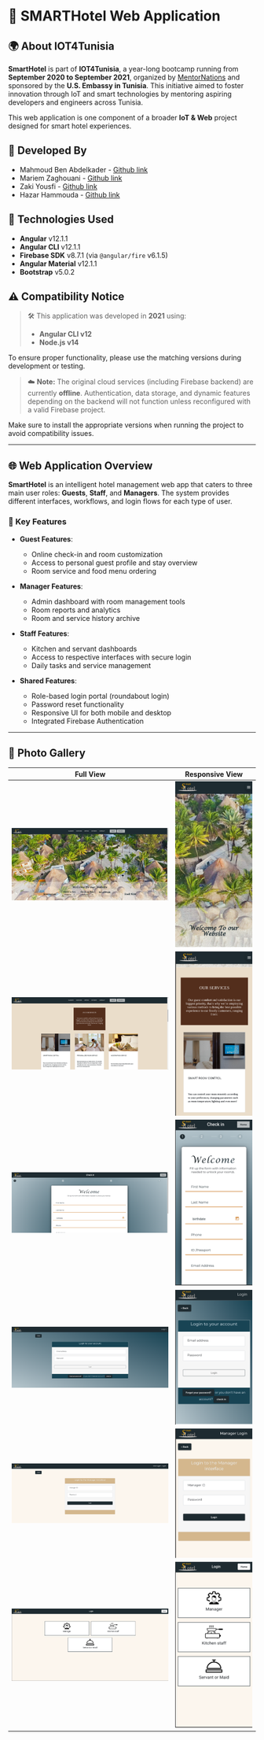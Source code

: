 # 🏨 SMARTHotel Web Application

## 🌍 About IOT4Tunisia

**SmartHotel** is part of **IOT4Tunisia**, a year-long bootcamp running from **September 2020 to September 2021**, organized by [MentorNations](https://www.linkedin.com/company/mentornationstn) and sponsored by the **U.S. Embassy in Tunisia**. This initiative aimed to foster innovation through IoT and smart technologies by mentoring aspiring developers and engineers across Tunisia.

This web application is one component of a broader **IoT & Web** project designed for smart hotel experiences.

## 👥 Developed By

- Mahmoud Ben Abdelkader - [Github link](https://github.com/Mahmoud-ABK/)
- Mariem Zaghouani - [Github link](https://github.com/MariamZaghouani)
- Zaki Yousfi - [Github link](https://github.com/zakiyousfi)
- Hazar Hammouda - [Github link](https://github.com/HAZAR00)


## 🧰 Technologies Used

- **Angular** v12.1.1  
- **Angular CLI** v12.1.1  
- **Firebase SDK** v8.7.1 (via `@angular/fire` v6.1.5)  
- **Angular Material** v12.1.1  
- **Bootstrap** v5.0.2

## ⚠️ Compatibility Notice

> 🛠 This application was developed in **2021** using:
> - **Angular CLI v12**
> - **Node.js v14**

To ensure proper functionality, please use the matching versions during development or testing.

> ☁️ **Note:** The original cloud services (including Firebase backend) are currently **offline**. Authentication, data storage, and dynamic features depending on the backend will not function unless reconfigured with a valid Firebase project.


Make sure to install the appropriate versions when running the project to avoid compatibility issues.

---

## 🌐 Web Application Overview

**SmartHotel** is an intelligent hotel management web app that caters to three main user roles: **Guests**, **Staff**, and **Managers**. The system provides different interfaces, workflows, and login flows for each type of user.

### 🔑 Key Features

- **Guest Features**:
  - Online check-in and room customization
  - Access to personal guest profile and stay overview
  - Room service and food menu ordering

- **Manager Features**:
  - Admin dashboard with room management tools
  - Room reports and analytics
  - Room and service history archive

- **Staff Features**:
  - Kitchen and servant dashboards
  - Access to respective interfaces with secure login
  - Daily tasks and service management

- **Shared Features**:
  - Role-based login portal (roundabout login)
  - Password reset functionality
  - Responsive UI for both mobile and desktop
  - Integrated Firebase Authentication

---

## 📸 Photo Gallery

| Full View                             | Responsive View                              |
|--------------------------------------|----------------------------------------------|
| ![Home](screenshots/home.png)        | ![Home (Responsive)](screenshots/reshome.png)        |
| ![Home 2](screenshots/home2.png)     | ![Home 2 (Responsive)](screenshots/reshome2.png)     |
| ![Check-in](screenshots/checkin.png) | ![Check-in (Responsive)](screenshots/rescheckin.png) |
| ![Login](screenshots/login.png)      | ![Login (Responsive)](screenshots/reslogin.png)      |
| ![Manager Login](screenshots/managerlogin.png) | ![Manager Login (Responsive)](screenshots/resmanagerlogin.png) |
| ![Hub](screenshots/hub.png)          | ![Hub (Responsive)](screenshots/reshub.png)          |

